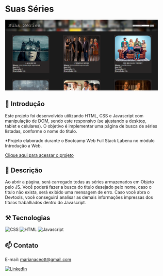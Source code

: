 # Suas Séries

![preview](./icon-suasSeries.png)

## 📄 Introdução

Este projeto foi desenvolvido utilizando HTML, CSS e Javascript com manipulação de DOM, sendo este responsivo (se ajustando a desktop, tablet e celulares). O objetivo é implementar uma página de busca de séries listadas, conforme o nome do titulo.

*Projeto elaborado durante o Bootcamp Web Full Stack Labenu no módulo Introdução a Web.

[Clique aqui para acessar o projeto](https://chic-rolypoly-55c8f5.netlify.app)

## 📄 Descrição

Ao abrir a página, será carregado todas as séries armazenados em Objeto pelo JS. Você poderá fazer a busca do titulo desejado pelo nome, caso o titulo não exista, será exibido uma mensagem de erro. Caso você abra o Devtools, você conseguirá analisar as demais informações impressas dos titulos trabalhados dentro do Javascript.

## ⚒️ Tecnologias 

![CSS](https://img.shields.io/badge/CSS3-1572B6?style=for-the-badge&logo=css3&logoColor=white)
![HTML](https://img.shields.io/badge/HTML5-E34F26?style=for-the-badge&logo=html5&logoColor=white)
![Javascript](https://img.shields.io/badge/JavaScript-323330?style=for-the-badge&logo=javascript&logoColor=F7DF1E)

## 📫 Contato

E-mail: marianaceott@gmail.com

[![LinkedIn](https://img.shields.io/badge/LinkedIn-0077B5?style=for-the-badge&logo=linkedin&logoColor=white)](https://www.linkedin.com/in/mariana-ceotto)
